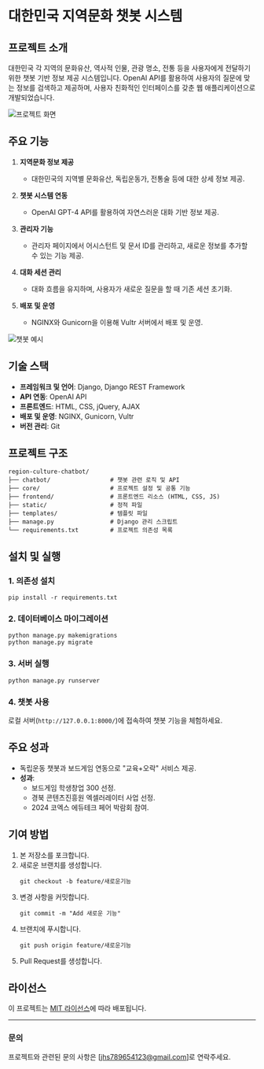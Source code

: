 # 대한민국 지역문화 챗봇 시스템

## 프로젝트 소개
대한민국 각 지역의 문화유산, 역사적 인물, 관광 명소, 전통 등을 사용자에게 전달하기 위한 챗봇 기반 정보 제공 시스템입니다. 
OpenAI API를 활용하여 사용자의 질문에 맞는 정보를 검색하고 제공하며, 사용자 친화적인 인터페이스를 갖춘 웹 애플리케이션으로 개발되었습니다.

![프로젝트 화면](./portfolio_images/project_overview.png)

## 주요 기능
1. **지역문화 정보 제공**
   - 대한민국의 지역별 문화유산, 독립운동가, 전통술 등에 대한 상세 정보 제공.

2. **챗봇 시스템 연동**
   - OpenAI GPT-4 API를 활용하여 자연스러운 대화 기반 정보 제공.

3. **관리자 기능**
   - 관리자 페이지에서 어시스턴트 및 문서 ID를 관리하고, 새로운 정보를 추가할 수 있는 기능 제공.

4. **대화 세션 관리**
   - 대화 흐름을 유지하며, 사용자가 새로운 질문을 할 때 기존 세션 초기화.

5. **배포 및 운영**
   - NGINX와 Gunicorn을 이용해 Vultr 서버에서 배포 및 운영.

![챗봇 예시](./portfolio_images/chatbot_example1.png)

## 기술 스택
- **프레임워크 및 언어**: Django, Django REST Framework
- **API 연동**: OpenAI API
- **프론트엔드**: HTML, CSS, jQuery, AJAX
- **배포 및 운영**: NGINX, Gunicorn, Vultr
- **버전 관리**: Git

## 프로젝트 구조
```
region-culture-chatbot/
├── chatbot/                 # 챗봇 관련 로직 및 API
├── core/                    # 프로젝트 설정 및 공통 기능
├── frontend/                # 프론트엔드 리소스 (HTML, CSS, JS)
├── static/                  # 정적 파일
├── templates/               # 템플릿 파일
├── manage.py                # Django 관리 스크립트
└── requirements.txt         # 프로젝트 의존성 목록
```

## 설치 및 실행
### 1. 의존성 설치
```
pip install -r requirements.txt
```

### 2. 데이터베이스 마이그레이션
```
python manage.py makemigrations
python manage.py migrate
```

### 3. 서버 실행
```
python manage.py runserver
```

### 4. 챗봇 사용
로컬 서버(`http://127.0.0.1:8000/`)에 접속하여 챗봇 기능을 체험하세요.

## 주요 성과
- 독립운동 챗봇과 보드게임 연동으로 "교육+오락" 서비스 제공.
- **성과**:
  - 보드게임 학생창업 300 선정.
  - 경북 콘텐츠진흥원 엑셀러레이터 사업 선정.
  - 2024 코엑스 에듀테크 페어 박람회 참여.

## 기여 방법
1. 본 저장소를 포크합니다.
2. 새로운 브랜치를 생성합니다.
   ```
   git checkout -b feature/새로운기능
   ```
3. 변경 사항을 커밋합니다.
   ```
   git commit -m "Add 새로운 기능"
   ```
4. 브랜치에 푸시합니다.
   ```
   git push origin feature/새로운기능
   ```
5. Pull Request를 생성합니다.

## 라이선스
이 프로젝트는 [MIT 라이선스](LICENSE)에 따라 배포됩니다.

---

### 문의
프로젝트와 관련된 문의 사항은 [jhs789654123@gmail.com]로 연락주세요.
